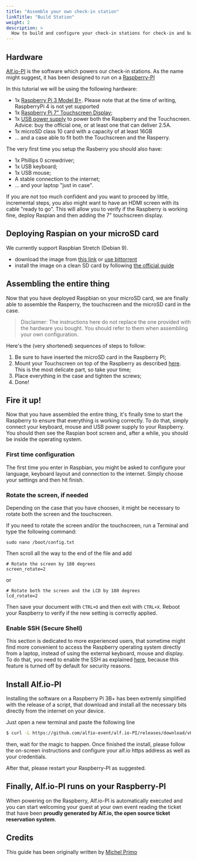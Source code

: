 ```yaml
---
title: "Assemble your own check-in station"
linkTitle: "Build Station"
weight: 2
description: >
  How to build and configure your check-in stations for check-in and badge printing
---
```


## Hardware

[Alf.io-PI](https://github.com/alfio-event/alf.io-PI) is the software which powers our check-in stations. As the name might suggest, it has been designed to run on a [Raspberry-PI](https://www.raspberrypi.org/)

In this tutorial we will be using the following hardware:

- 1x [Raspberry Pi 3 Model B+](https://www.raspberrypi.org/products/raspberry-pi-3-model-b-plus/). Please note that at the time of writing, RaspberryPi 4 is not yet supported
- 1x [Raspberry Pi 7” Touchscreen Display](https://www.raspberrypi.org/products/raspberry-pi-touch-display/);
- 1x [USB power supply](https://www.raspberrypi.org/products/raspberry-pi-universal-power-supply/) to power both the Raspberry and the Touchscreen. Advice: buy the official one, or at least one that can deliver 2.5A.
- 1x microSD class 10 card with a capacity of at least 16GB
- ... and a case able to fit both the Touchscreen and the Rasperry.


The very first time you setup the Rasberry you should also have:

- 1x Phillips 0 screwdriver;
- 1x USB keyboard;
- 1x USB mouse;
- A stable connection to the internet;
- ... and your laptop "just in case".

If you are not too much confident and you want to proceed by little, incremental steps, you also might want to have an HDMI screen with its cable "ready to go". This will allow you to verify if the Raspberry is working fine, deploy Raspian and then adding the 7" touchscreen display. 

## Deploying Raspian on your microSD card

We currently support Raspbian Stretch (Debian 9). 

- download the image from [this link](https://downloads.raspberrypi.org/raspbian/images/raspbian-2019-04-09/2019-04-08-raspbian-stretch.zip) or [use bittorrent](https://downloads.raspberrypi.org/raspbian/images/raspbian-2019-04-09/2019-04-08-raspbian-stretch.zip.torrent)
- install the image on a clean SD card by following [the official guide](https://www.raspberrypi.org/documentation/installation/installing-images/)


## Assembling the entire thing

Now that you have deployed Raspbian on your microSD card, we are finally able to assemble the Rasperry, the touchscreen and the microSD card in the case.

> Disclaimer: The instructions here do not replace the one provided with the hardware you bought. You should refer to them when assembling your own configuration.

Here's the (very shortened) sequences of steps to follow:

1. Be sure to have inserted the microSD card in the Raspberry PI;
1. Mount your Touchscreen on top of the Raspberry as described [here](https://www.element14.com/community/docs/DOC-78156/l/raspberry-pi-7-touchscreen-display). This is the most delicate part, so take your time;
1. Place everything in the case and tighten the screws;
1. Done!

## Fire it up!

Now that you have assembled the entire thing, it's finally time to start the Raspberry to ensure that everything is working correctly. To do that, simply connect your keyboard, mouse and USB power supply to your Raspberry. You should then see the Raspian boot screen and, after a while, you should be inside the operating system.

### First time configuration

The first time you enter in Raspbian, you might be asked to configure your language, keyboard layout and connection to the internet. Simply choose your settings and then hit finish.

### Rotate the screen, if needed

Depending on the case that you have choosen, it might be necessary to rotate both the screen and the touchscreen. 

If you need to rotate the screen and/or the touchscreen, run a Terminal and type the following command:

```
sudo nano /boot/config.txt
```

Then scroll all the way to the end of the file and add

```
# Rotate the screen by 180 degrees
screen_rotate=2
```

or

```
# Rotate both the screen and the LCD by 180 degrees
lcd_rotate=2
```

Then save your document with `CTRL+O` and then exit with `CTRL+X`. Reboot your Raspberry to verify if the new setting is correctly applied.

### Enable SSH (Secure Shell)

This section is dedicated to more experienced users, that sometime might find more convenient to access the Raspberry operating system directly from a laptop, instead of using the external keyboard, mouse and display. To do that, you need to enable the SSH as explained [here](https://www.raspberrypi.org/documentation/remote-access/ssh/), because this feature is turned off by default for security reasons.

## Install Alf.io-PI

Installing the software on a Raspberry Pi 3B+ has been extremly simplified with the release of a script, that download and install all the necessary bits directly from the internet on your device.

Just open a new terminal and paste the following line

```bash
$ curl -L https://github.com/alfio-event/alf.io-PI/releases/download/v0.9.9/get-alfio-pi.sh | bash
```

then, wait for the magic to happen. Once finished the install, please follow the on-screen instructions and configure your alf.io https address as well as your credentials. 

After that, please restart your Raspberry-PI as suggested.

## Finally, Alf.io-PI runs on your Raspberry-PI

When powering on the Raspberry, Alf.io-PI is automatically executed and you can start welcoming your guest at your own event reading the ticket that have been **proudly generated by Alf.io, the open source ticket reservation system**.

## Credits

This guide has been originally written by [Michel Primo](https://twitter.com/mfprimo)